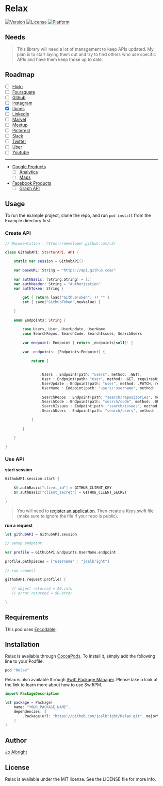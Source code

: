 # Relax

<!--[![CI Status](http://img.shields.io/travis/Jo Albright/Relax.svg?style=flat)](https://travis-ci.org/Jo Albright/Relax)-->
[![Version](https://img.shields.io/cocoapods/v/Relax.svg?style=flat)](http://cocoapods.org/pods/Relax)
[![License](https://img.shields.io/cocoapods/l/Relax.svg?style=flat)](http://cocoapods.org/pods/Relax)
[![Platform](https://img.shields.io/cocoapods/p/Relax.svg?style=flat)](http://cocoapods.org/pods/Relax)

## Needs

> This library will need a lot of management to keep APIs updated. My plan is to start laying them out and try to find others who use specific APIs and have them keep those up to date.

## Roadmap

- [ ] [Flickr](https://www.flickr.com/services/api/)
- [ ] [Foursquare](https://developer.foursquare.com)
- [ ] [Github](https://developer.github.com/v3/)
- [ ] [Instagram](https://www.instagram.com/developer/)
- [x] [Itunes](https://www.apple.com/itunes/affiliates/resources/documentation/itunes-store-web-service-search-api.html)
- [ ] [LinkedIn](https://developer.linkedin.com/docs)
- [ ] [Marvel](http://developer.marvel.com)
- [ ] [Meetup](http://www.meetup.com/meetup_api/)
- [ ] [Pinterest](https://developers.pinterest.com)
- [ ] [Slack](https://api.slack.com)
- [ ] [Twitter](https://dev.twitter.com/overview/documentation)
- [ ] [Uber](https://developer.uber.com)
- [ ] [Youtube](https://developers.google.com/youtube/)

---

- [Google Products](https://developers.google.com/products/)
	- [ ] [Analytics](https://developers.google.com/analytics/)
	- [ ] [Maps](https://developers.google.com/maps/)
- [Facebook Products](https://developers.facebook.com/docs/)
	- [ ] [Graph API](https://developers.facebook.com/docs/graph-api)

## Usage

To run the example project, clone the repo, and run `pod install` from the Example directory first.

### Create API

```swift
// Documentation : https://developer.github.com/v3/

class GithubAPI: StarterAPI, API {
    
    static var session = GithubAPI()
    
    var baseURL: String = "https://api.github.com/"
    
    var authBasic: [String:String] = [:]
    var authHeader: String = "Authorization"
    var authToken: String {
        
        get { return load("GithubToken") ?? "" }
        set { save("GithubToken",newValue) }
        
    }
    
    enum Endpoints: String {
                
        case Users, User, UserUpdate, UserName
        case SearchRepos, SearchCode, SearchIssues, SearchUsers
        
        var endpoint: Endpoint { return _endpoints[self]! }
        
        var _endpoints: [Endpoints:Endpoint] {
            
            return [
                
                
                .Users : Endpoint(path: "users", method: .GET),
                .User : Endpoint(path: "user", method: .GET, requiresUser: true),
                .UserUpdate : Endpoint(path: "user", method: .PATCH, requiresUser: true),
                .UserName : Endpoint(path: "users/:username", method: .GET),
                    
                .SearchRepos : Endpoint(path: "search/repositories", method: .GET),
                .SearchCode : Endpoint(path: "search/code", method: .GET),
                .SearchIssues : Endpoint(path: "search/issues", method: .GET),
                .SearchUsers : Endpoint(path: "search/users", method: .GET)
                
            ]
            
        }
        
    }

}
```

### Use API

**start session**

```swift
GithubAPI.session.start {
            
    $0.authBasic["client_id"] = GITHUB_CLIENT_KEY
    $0.authBasic["client_secret"] = GITHUB_CLIENT_SECRET
            
}
```

> You will need to [register an application](https://github.com/settings/applications/new). Then create a Keys.swift file (make sure to ignore the file if your repo is public).

**run a request**

```swift
let githubAPI = GithubAPI.session
        
// setup endpoint
    
var profile = GithubAPI.Endpoints.UserName.endpoint
    
profile.pathpieces = ["username" : "joalbright"]
    
// run request
    
githubAPI.request(profile) {
   
   // object returned = $0.info 
   // error returned = $0.error 
	    
}

```

## Requirements

This pod uses [Encodable](https://github.com/joalbright/Encodable).

## Installation

Relax is available through [CocoaPods](http://cocoapods.org). To install
it, simply add the following line to your Podfile:

```ruby
pod "Relax"
```

Relax is also available through [Swift Package Manager](https://swift.org/package-manager/). Please take a look at the link to learn more about how to use SwiftPM.

```swift
import PackageDescription

let package = Package(
    name: "YOUR_PACKAGE_NAME",
    dependencies: [
        .Package(url: "https://github.com/joalbright/Relax.git", majorVersion: 0)
    ]
)
```

## Author

[Jo Albright](https://github.com/joalbright)

## License

Relax is available under the MIT license. See the LICENSE file for more info.
